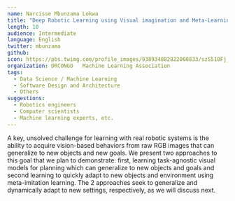 ```yaml
---
name: Narcisse Mbunzama Lokwa
title: "Deep Robotic Learning using Visual imagination and Meta-Learning"
length: 10
audience: Intermediate
language: English
twitter: mbunzama
github: 
icon: https://pbs.twimg.com/profile_images/938934882822008833/szS510Fj_400x400.jpg
organization: DRCONGO   Machine Learning Association
tags:
  - Data Science / Machine Learning
  - Software Design and Architecture
  - Others
suggestions:
  - Robotics engineers
  - Computer scientists
  - Machine learning experts, etc.
---
```

A key, unsolved challenge for learning with real robotic systems is the ability to acquire vision-based behaviors from raw RGB images that can generalize to new objects and new goals. We present two approaches to this goal that we plan to demonstrate: first, learning task-agnostic visual models for planning which can generalize to new objects and goals and second learning to quickly adapt to new objects and environment using meta-imitation learning. The 2 approaches seek to generalize and dynamically adapt to new settings, respectively, as we will discuss next.
